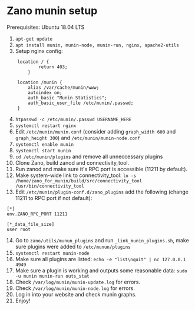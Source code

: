 # Zano munin setup

Prerequisites: Ubuntu 18.04 LTS

1. `apt-get update`
1. `apt install munin, munin-node, munin-run, nginx, apache2-utils`
1. Setup nginx config:
```
    location / {
            return 403;
        }

    location /munin {
        alias /var/cache/munin/www;
        autoindex on;
        auth_basic "Munin Statistics";
        auth_basic_user_file /etc/munin/.passwd;
    }
```
4. `htpasswd -c /etc/munin/.passwd USERNAME_HERE`
5. `systemctl restart nginx`
6. Edit `/etc/munin/munin.conf` (consider adding `graph_width 600` and `graph_height 300`) and `/etc/munin/munin-node.conf`
7. `systemctl enable munin`
8. `systemctl start munin`
9. `cd /etc/munin/plugins` and remove all unneccessary plugins
10. Clone Zano, build zanod and connectivity_tool.
11. Run zanod and make sure it's RPC port is accessible (11211 by default).
12. Make system-wide link to connectivity_tool:
`ln -s /home/zano_for_munin/build/src/connectivity_tool /usr/bin/connectivity_tool`
13. Edit `/etc/munin/plugin-conf.d/zano_plugins` add the following (change 11211 to RPC port if not default):
```
[*]
env.ZANO_RPC_PORT 11211

[*_data_file_size]
user root
```
14. Go to `zano/utils/munun_plugins` and run `_link_munin_plugins.sh`, make sure plugins were added to `/etc/munun/plugins`
15. `systemctl restart munin-node`
16. Make sure all plugins are listed: `echo -e "list\nquit" | nc 127.0.0.1 4949`
17. Make sure a plugin is working and outputs some reasonable data:
`sudo -u munin munin-run outs_stat`
18. Check `/var/log/munin/munin-update.log` for errors.
19. Check `/var/log/munin/munin-node.log` for errors.
20. Log in into your website and check munin graphs.
21. Enjoy!
